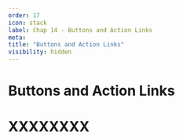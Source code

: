 ```yaml
---
order: 17
icon: stack
label: Chap 14 - Buttons and Action Links
meta:
title: "Buttons and Action Links"
visibility: hidden
---
```

# Buttons and Action Links



# XXXXXXXX

